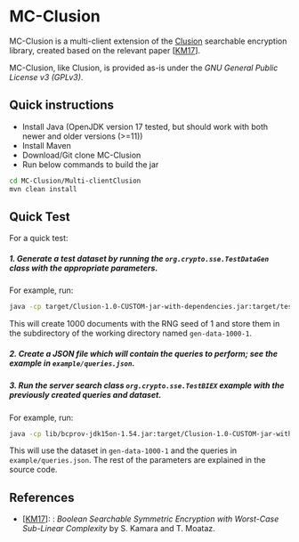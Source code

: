 # MC-Clusion 

MC-Clusion is a multi-client extension of the [Clusion](https://github.com/encryptedsystems/Clusion) searchable encryption library, created based on the relevant paper \[[KM17][KM17]\].

MC-Clusion, like Clusion, is provided as-is under the *GNU General Public License v3 (GPLv3)*. 

## Quick instructions

+ Install Java (OpenJDK version 17 tested, but should work with both newer and older versions (>=11))
+ Install Maven
+ Download/Git clone MC-Clusion
+ Run below commands to build the jar

```bash
cd MC-Clusion/Multi-clientClusion
mvn clean install
```
	

## Quick Test

For a quick test:

##### 1. Generate a test dataset by running the `org.crypto.sse.TestDataGen` class with the appropriate parameters.
For example, run:

```bash
java -cp target/Clusion-1.0-CUSTOM-jar-with-dependencies.jar:target/test-classes org.crypto.sse.TestDataGen 1000 1
```
This will create 1000 documents with the RNG seed of 1 and store them in the subdirectory of the working directory named `gen-data-1000-1`.

##### 2. Create a JSON file which will contain the queries to perform; see the example in `example/queries.json`.
 
##### 3. Run the server search class `org.crypto.sse.TestBIEX` example with the previously created queries and dataset.
For example, run:

```bash
java -cp lib/bcprov-jdk15on-1.54.jar:target/Clusion-1.0-CUSTOM-jar-with-dependencies.jar:target/test-classes org.crypto.sse.TestBIEX gen-data-1000-1 100 1 50 1 example/queries.json
```

This will use the dataset in `gen-data-1000-1` and the queries in `example/queries.json`.
The rest of the parameters are explained in the source code. 


## References

- \[[KM17](https://eprint.iacr.org/2017/126.pdf)\]: :  *Boolean Searchable Symmetric Encryption with Worst-Case Sub-Linear Complexity* by S. Kamara and T. Moataz. 

[KM17]: https://eprint.iacr.org/2017/126.pdf
